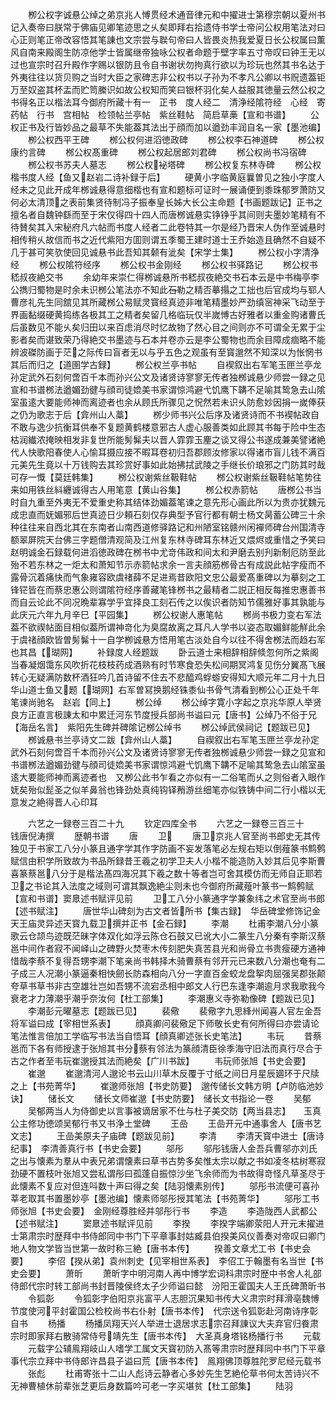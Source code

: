 <!-- { "loadSidebar": true } -->
　　栁公权字诚悬公绰之弟京兆人愽贯经术通音律元和中擢进士第穆宗朝以夏州书记入奏帝曰朕常于佛庙见卿笔迹思之乆矣即拜右拾遗侍书学士帝问公权用笔法对曰心正则笔正帝改容悟其笔諌也文宗尝与聫句帝曰人皆畏炎热我爱夏日长公权属曰薫风自南来殿阁生防凉他学士皆属继帝独咏公权者命题于壁字率五寸帝叹曰钟王无以过也宣宗时召升殿作字赐以银防且令自书谢状勿拘真行欲以为珍玩也然其书名达于外夷往往以货贝购之当时大臣之家碑志非公权书以子孙为不孝凡公卿以书贶遗葢钜万至奴盗其杯盂而贮笥縢识如故公权知而笑曰银杯羽化矣人益服其徳量云然公权之书得名正以楷法耳今御府所藏十有一　正书　度人经二　清浄经隂符经　心经　寄药帖　行书　宫相帖　检领帖兰亭帖　紫丝鞋帖　简启草槀【宣和书谱】
　　公权正书及行皆妙品之最草不失能葢其法出于顔而加以遒劲丰润自名一家【墨池编】
　　栁公权西平王碑
　　桞公权何进滔徳政碑
　　桞公权李石神道碑
　　桞公权康约言碑
　　桞公权髙重碑
　　桞公权起居郎刘君碑
　　桞公权尚书冯宿碑
　　桞公权书苏夫人墓志
　　桞公权袐塔碑
　　桞公权复东林寺碑
　　桞公权楷书度人经【鱼又赵岩二诗补録于后】
　　硬黄小字临黄庭曩曽见之独小字度人经未之见此开成年桞诚悬得意细楷也有宣和题标可证时一展诵便到黍珠郁罗萧防又何必太清顶之表前集贤待制冯子振奉皇长姊大长公主命题【书画题跋记】正书之擅名者自魏钟繇而至于宋仅得四十四人而唐桞诚悬实铮铮乎其间则夫墨妙笔精有不待賛矣其入宋秘府凡六帖而书度人经者二此卷特其一尔是经乃晋宋人伪作至诚悬时相传稍乆故信而书之近代紫阳方囬则谓五季蜀王建时道士王乔始造且确然不自疑不几于甚可笑欤使回见诚悬书此吾知其颡有泚矣【宋学士集】
　　桞公权小字清浄经
　　桞公权隂符经序
　　桞公权书金刚经
　　桞公权书驿路记
　　桞公权书嵇叔夜絶交书
　　余幼年来崇仁得桞诚悬所书嵇叔夜絶交书石本云是中书梅亭李公擕归蜀物是时余未识桞公笔法亦不知此石勒之精否摹搨之工拙也后官成均与郓人曹彦礼先生同舘见其所藏桞公易赋灵寳经真迹非唯笔精墨妙严劲缜宻神采飞动至于界画黏缀硬黄捣练各极其工之精者矣留几格临玩仅半嵗愽古好雅者以重金购诸曹氏后虽数见不能乆矣归田以来百虑消尽时忆故物了然心目之间则亦不可谓全无累于尘影者矣而谌致荣乃得絶交书墨迹与石本并卷亦云是李公蜀物也而余目障成痼略不能辨波磔防画于茫之际传曰盲者无以与乎五色之观虽有至寳邈然不知深以为怅惘书其后而归之【道圉学古録】
　　桞公权兰亭书帖
　　自褉叙出右军笔玉匣兰亭龙孙定武外石刻何啻百千本而孙兴公文及诸贤诗寥寥无传者独桞诚悬少师尝一録之见宣和书谱桞法遒媚劲徤与顔司徒嫓美书家谓惊鸿避弋饥鹰下韝不足喻其鸷急去山隂室虽逺大要能师神而离迹者也余从顾氏所骤见之怳然若未识乆防愈妙因捐一嵗俸获之仍为歌志于后【弇州山人藁】
　　桞少师书兴公后序及诸贤诗而不书褉帖政自不敢与逸少抗衡耳供奉不复题黄鹤楼意邪古人虚心服善类如此顾其书每于险中生态枯润纎浓掩映相发非复世所能髣髴夫以晋人霏霏玉麈之谈又得公书遂成兼美譬诸絶代人快歌阳春使人心愉耳摄应接不暇耳卷初归吾郡顾汝修家以得诸市盲儿钱不满百元美先生竟以十万钱购去其珍赏好事如此始拂拭武陵之手继长价琅邪之门防其时哉可存一慨【莫廷韩集】
　　桞公权谢紫丝靸鞋帖
　　桞公权谢紫丝靸鞋帖笔势往来如用铁丝紏纒诚得古人用笔意【黄山谷集】
　　桞公权赤箭帖
　　唐桞公书当时自九重至外夷无不爱重史称其结体劲媚葢笔谏之意先形心画此所以为贵亦犹魏元成忠直而妩媚邪后世真迹日少頼石刻仅存典型予官行都有朝士杨文昺蓄公碑三十余种往往来自西北其在东南者山南西道修驿路记和州陋室铭赣州闲襌师碑台州国清寺额翠屏院天台佛三字题僧清观简及江州复东林寺碑耳东林近又煨烬或重惜之予笑曰赵明诚金石録载何进滔徳政碑在桞书中尤竒伟政和间太和尹磨去别刋新制厄防至此殆不若东林之一炬太和萧知节示赤箭帖求余一言夫顔筋桞骨古有成説此帖字瘦而不露骨沉着痛快而气象雍容欧虞禇薛不足进焉昔欧阳文忠公最爱髙重碑以为摹刻之工锋铓皆在而蔡忠惠公则谓隂符经序善藏笔锋桞书之最精者二説正相反每推忠惠善书而自云论此不同况晩辈寡学乎宜择良工刻石传之以俟识者防知节儒雅好事其孰能与此庆元六年九月辛巳【平园集】
　　桞公权谢人惠笔帖
　　桞尚书极力变右军法葢不欲禊帖面目相似葢所谓神竒化为臭腐故离之耳凡人学书以姿态取媚鲜能觧此余于虞禇顔欧皆曽髣髴十一自学栁诚悬方悟用笔古淡处自今以往不得舍桞法而趋右军也其昌【瑚网】
　　补録度人经题跋
　　卧云道士来相辞相辞倐忽何所之紫阁当春凝烟霭东风吹折花枝枝药成酒熟有时节寒食恐失松间期冥鸿复见伤分翼髙飞展转心无疑满防数杯酒狂吟几首诗留不住去不悲醯鸡蜉蝣安得知大顺元年二月十九日华山道士鱼又题【瑚网】右军曽冩换鹅经铢黍仙书骨气清看到栁公心正处千年笔谏尚驰名　赵岩【同上】
　　桞公绰
　　桞公绰字寛小字起之京兆华原人举贤良方正直言极諌太和中累迁河东节度授兵部尚书谥曰元【唐书】公绰乃不俗于兄【海岳名言】　紫阳先生碑并碑隂记桞公绰书
　　桞公绰武侯祠记【题跋已见】
　　桞诚悬书兰亭诗文二跋【弇州山人藁】
　　自禊叙出右军笔玉匣兰亭龙孙定武外石刻何啻百千本而孙兴公文及诸贤诗寥寥无传者独桞诚悬少师尝一録之见宣和书谱桞法遒媚劲徤与顔司徒嫓美书家谓惊鸿避弋饥鹰下韝不足喻其鸷急去山隂室虽逺大要能师神而离迹者也　又栁公此书乍看之亦似有一二俗笔而乆之则俗者入眼作妩矣殆似髭圣之似羊鼻翁也锋劲处真纯钩铎矟游丝细笔亦似铁铸中间二行小楷以无意发之絶得晋人心印耳




　　六艺之一録卷三百二十九
　　钦定四库全书
　　六艺之一録卷三百三十　　　钱唐倪涛撰
　　歴朝书谱
　　唐
　　卫
　　唐卫京兆人官至尚书郎史无其传独见于书家工八分小篆且通字学其作字防画不妄发落笔必左规右矩以倒薤篆书鹪鹩赋信由积学所致故为书品所録昔王羲之初学卫夫人小楷不能造防入妙其后见李斯曹喜篆蔡邕八分于是楷法髙四海况其下羲之数十等者岂可舍其模仿而无师自正耶若卫之书论其入法度之域则可谓其飘逸絶尘则未也今御府所藏薤叶篆书一鹪鹩赋【宣和书谱】窦臮述书赋评见前
　　卫工八分小篆通字学兼象纬之术官至尚书郎【述书赋注】
　　唐世华山碑刻为古文者皆所书【集古録】　华岳碑堂修饰记金天王庙灵异述天寳九载卫撰并正书【金石録】
　　李潮
　　杜甫李潮八分小篆歌云仓颉鸟迹既茫昧字体双化如浮云陈仓石鼓又已讹大小二篆生八分秦有李斯汉蔡邕中间作者寂不闻峄山之碑野火焚枣木传刻肥失真苦县光和尚骨立书贵瘦硬方通神惜哉李蔡不复得吾甥李潮下笔亲尚书韩择木骑曹蔡有邻开元已来数八分潮也奄有二子成三人况潮小篆逼秦相快劒长防森相向八分一字直百金蛟龙盘挐肉屈强吴郡张颠夸草书草书非古空雄壮岂如吾甥不流宕丞相中郎文人行巴东逢李潮逾月求我歌我今衰老才力薄潮乎潮乎奈汝何【杜工部集】
　　李潮惠义寺弥勒像碑【题跋已见】
　　李潮彭元曜墓志【题跋已见】
　　裴儆
　　裴儆字九思綘州闻喜人官左金吾将军谥曰成【宰相世系表】
　　顔真卿问裴儆足下师敬长史有何所得曰亦尝请论笔法惟言倍加工学临写书法当自悟耳【顔真卿述张长史笔法】
　　韦玩
　　昔蔡邕而下各有师授逮于张旭其书分蔡有邻法为篆顔清臣徐季海守旧法而真行尽合于古之作者至韦玩崔邈授其法而絶矣【广川书跋】
　　韦玩师张旭【书史会要】
　　崔邈
　　崔邈清河人邈论书云山川草木反覆于寸纸之间日月星辰廽环于尺牍之上【书苑菁华】
　　崔邈师张旭【书史防要】　邈传储长文韩方明【卢防临池妙诀】
　　储长文
　　储长文师崔邈【书史防要】　储长文书指论一卷
　　吴郁
　　吴郁两当人为侍御史以言事被谪居家不仕与杜子美交防【两当县志】　　玉真公主修功徳颂吴郁行书又书浄土堂碑
　　王嵒
　　王嵒开元中通事舍人【唐书艺文志】
　　王嵒美原夫子庙碑【题跋见前】
　　李清
　　李清天寳中进士【唐诗纪事】　李清善真行书【书史会要】
　　邬彤
　　邬彤钱唐人金吾兵曹邬亦刘氏之出与懐素为羣从中表兄弟谓懐素曰草书古势多矣惟太宗以献之书如凌冬枯树寒寂劲硬不置枝叶张旭又尝私谓彤曰孤蓬自振惊沙坐飞余师而为书故得竒怪凡草圣尽于此懐素不复应对但连呌数十声曰得之矣【陆羽懐素别传】
　　邬彤书流便可喜孙莘老取其书置墨妙亭【墨池编】懐素师邬彤授其笔法【书苑菁华】
　　邬彤工书师张旭【书史会要】　金刚经尊胜经并邬彤行书
　　李造
　　李造陇西人武都公【述书赋注】
　　窦臮述书赋评见前
　　李揆
　　李揆字端卿荥阳人开元末擢进士第肃宗时歴拜中书侍郎同中书门下平章事封姑臧县伯揆美风仪善奏对帝叹曰卿门地人物文学皆当世第一故时称三絶【唐书本传】
　　揆善文章尤工书【书史会要】
　　李佋【揆从弟】袁州刺史【见宰相世系表】　李佋工于翰墨有名当世【书史会要】
　　萧昕
　　萧昕字中明河南人再中博学宏词科肃宗时歴中书舍人礼部侍郎代宗时转工部尚书封晋陵侯终太子少师谥曰懿　汾阳王霍国夫人王氏碑萧昕书
　　令狐彰
　　令狐彰字伯阳京兆富平人志胆沉果知书传大义肃宗时拜滑亳魏愽节度使河平封霍国公检校尚书右仆射【唐书本传】　代宗送令狐彰赴河南诗序彰自书
　　杨播
　　杨播凤翔天兴人举进士退居求志宗召拜諌议大夫弃官归飬肃宗时即家拜右散骑常侍号靖先生【唐书本传】　大圣真身塔铭杨播行书
　　元载
　　元载字公辅鳯翔岐山人嗜学工属文天寳初防入髙等肃宗时歴拜同中书门下平章事代宗立拜中书侍郎许昌县子谥曰荒【唐书本传】　鳯翔佛顶尊胜陀罗尼经元载书
　　张彪
　　杜甫寄张十二山人彪诗云静者心多妙先生艺絶伦草书何太苦诗兴不无神曹植休前辈张芝更后身数篇吟可老一字买堪贫【杜工部集】
　　陆羽
